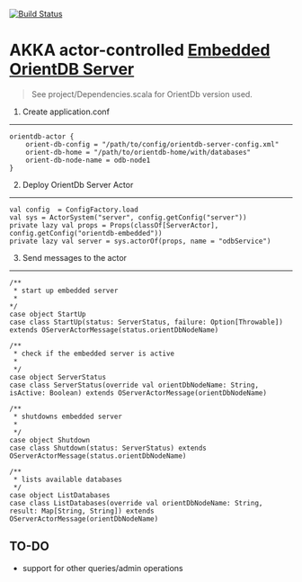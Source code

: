 [![Build Status](https://travis-ci.org/jurajzachar/orientdb-actor.svg?branch=master)](https://travis-ci.org/jurajzachar/orientdb-actor)

AKKA actor-controlled [Embedded OrientDB Server](http://orientdb.com/docs/2.1/Embedded-Server.html) 
===========================================================

> See project/Dependencies.scala for OrientDb version used.

1. Create application.conf
--------------------------

	orientdb-actor { 
		orient-db-config = "/path/to/config/orientdb-server-config.xml"
		orient-db-home = "/path/to/orientdb-home/with/databases"
		orient-db-node-name = odb-node1
	}

2. Deploy OrientDb Server Actor
-------------------------------

	val config  = ConfigFactory.load
	val sys = ActorSystem("server", config.getConfig("server"))
	private lazy val props = Props(classOf[ServerActor], config.getConfig("orientdb-embedded"))
	private lazy val server = sys.actorOf(props, name = "odbService")

3. Send messages to the actor
-----------------------------

	/**
   	 * start up embedded server
   	 *
   	*/
	case object StartUp
	case class StartUp(status: ServerStatus, failure: Option[Throwable]) extends OServerActorMessage(status.orientDbNodeName)
	
	/**
   	 * check if the embedded server is active
   	 *
   	 */
  	case object ServerStatus
  	case class ServerStatus(override val orientDbNodeName: String, isActive: Boolean) extends OServerActorMessage(orientDbNodeName)
	
	/**
   	 * shutdowns embedded server
   	 *
   	 */
  	case object Shutdown
  	case class Shutdown(status: ServerStatus) extends OServerActorMessage(status.orientDbNodeName)

  	/**
   	 * lists available databases
   	 */
  	case object ListDatabases
  	case class ListDatabases(override val orientDbNodeName: String, result: Map[String, String]) extends OServerActorMessage(orientDbNodeName)

TO-DO
-----

* support for other queries/admin operations
  	
